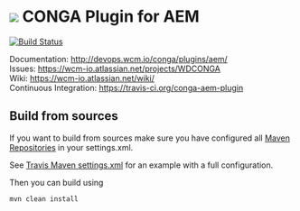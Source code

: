 <img src="http://wcm.io/images/favicon-16@2x.png"/> CONGA Plugin for AEM
======
[![Build Status](https://travis-ci.org/wcm-io-devops/conga-aem-plugin.png?branch=develop)](https://travis-ci.org/wcm-io-devops/conga-aem-plugin)

Documentation: http://devops.wcm.io/conga/plugins/aem/<br/>
Issues: https://wcm-io.atlassian.net/projects/WDCONGA<br/>
Wiki: https://wcm-io.atlassian.net/wiki/<br/>
Continuous Integration: https://travis-ci.org/conga-aem-plugin


## Build from sources

If you want to build from sources make sure you have configured all [Maven Repositories](http://devops.wcm.io/maven.html) in your settings.xml.

See [Travis Maven settings.xml](https://github.com/conga-aem-plugin/blob/master/.travis.maven-settings.xml) for an example with a full configuration.

Then you can build using

```
mvn clean install
```
